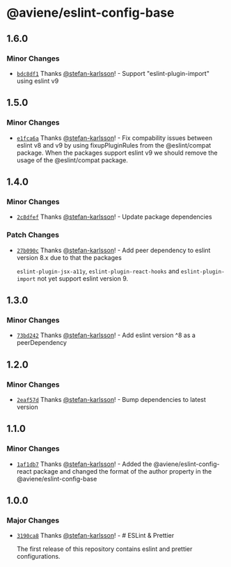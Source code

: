 # @aviene/eslint-config-base

## 1.6.0

### Minor Changes

- [`bdc8df1`](https://github.com/stefan-karlsson/code-quality/commit/bdc8df13b05e595304a09f7d39ee5f7a7299bafb) Thanks [@stefan-karlsson](https://github.com/stefan-karlsson)! - Support "eslint-plugin-import" using eslint v9

## 1.5.0

### Minor Changes

- [`e1fca6a`](https://github.com/stefan-karlsson/code-quality/commit/e1fca6af6d4262ba6051d8bb911a9d506522c7e1) Thanks [@stefan-karlsson](https://github.com/stefan-karlsson)! - Fix compability issues between eslint v8 and v9 by using fixupPluginRules from the @eslint/compat package. When the packages support eslint v9 we should remove the usage of the @eslint/compat package.

## 1.4.0

### Minor Changes

- [`2c8dfef`](https://github.com/stefan-karlsson/code-quality/commit/2c8dfefe856a6dcba9e136f5da72844c16e08c3c) Thanks [@stefan-karlsson](https://github.com/stefan-karlsson)! - Update package dependencies

### Patch Changes

- [`27b090c`](https://github.com/stefan-karlsson/code-quality/commit/27b090c9415b2a4335caf1b59a19b303267e5eef) Thanks [@stefan-karlsson](https://github.com/stefan-karlsson)! - Add peer dependency to eslint version 8.x due to that the packages

  `eslint-plugin-jsx-a11y`, `eslint-plugin-react-hooks` and `eslint-plugin-import` not yet support eslint version 9.

## 1.3.0

### Minor Changes

- [`73bd242`](https://github.com/stefan-karlsson/code-quality/commit/73bd242738869811d14132712fc6d79adac738d4) Thanks [@stefan-karlsson](https://github.com/stefan-karlsson)! - Add eslint version ^8 as a peerDependency

## 1.2.0

### Minor Changes

- [`2eaf57d`](https://github.com/stefan-karlsson/code-quality/commit/2eaf57d5aa4aa3eecc51c65ecfcf138b47ca38dd) Thanks [@stefan-karlsson](https://github.com/stefan-karlsson)! - Bump dependencies to latest version

## 1.1.0

### Minor Changes

- [`1af1db7`](https://github.com/stefan-karlsson/code-quality/commit/1af1db7f102644f4e8e307da0a6a99e9f39d7624) Thanks [@stefan-karlsson](https://github.com/stefan-karlsson)! - Added the @aviene/eslint-config-react package and changed the format of the author property in the @aviene/eslint-config-base

## 1.0.0

### Major Changes

- [`3190ca8`](https://github.com/stefan-karlsson/code-quality/commit/3190ca869c4f3154bdcb5d8d840ae604caa0f2f7) Thanks [@stefan-karlsson](https://github.com/stefan-karlsson)! - # ESLint & Prettier

  The first release of this repository contains eslint and prettier configurations.
